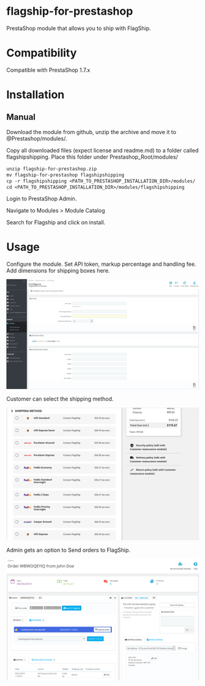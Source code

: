 # flagship-for-prestashop

PrestaShop module that allows you to ship with FlagShip.

# Compatibility

Compatible with PrestaShop 1.7.x

# Installation

## Manual
Download the module from github, unzip the archive and move it to @Prestashop/modules/.

Copy all downloaded files (expect license and readme.md) to a folder called flagshipshipping.
Place this folder under Prestashop_Root/modules/

````
unzip flagship-for-prestashop.zip
mv flagship-for-prestashop flagshipshipping
cp -r flagshipshipping <PATH_TO_PRESTASHOP_INSTALLATION_DIR>/modules/
cd <PATH_TO_PRESTASHOP_INSTALLATION_DIR>/modules/flagshipshipping
````

Login to PrestaShop Admin.

Navigate to Modules > Module Catalog

Search for Flagship and click on install.

# Usage

Configure the module. Set API token, markup percentage and handling fee. Add dimensions for shipping boxes here.

![Image of Configuration](https://github.com/flagshipcompany/flagship-for-prestashop/blob/master/views/screenshots/configuration.png)

Customer can select the shipping method.

![Image of Rates](https://github.com/flagshipcompany/flagship-for-prestashop/blob/master/views/screenshots/rates.png)

Admin gets an option to Send orders to FlagShip.

![Image of Order](https://github.com/flagshipcompany/flagship-for-prestashop/blob/master/views/screenshots/order.png)
